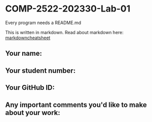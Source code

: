 # COMP-2522-202330-Lab-01

Every program needs a README.md

This is written in markdown. Read about markdown here: [markdowncheatsheet](https://www.markdownguide.org/cheat-sheet/)

## Your name:


## Your student number:


## Your GitHub ID:


## Any important comments you'd like to make about your work:
